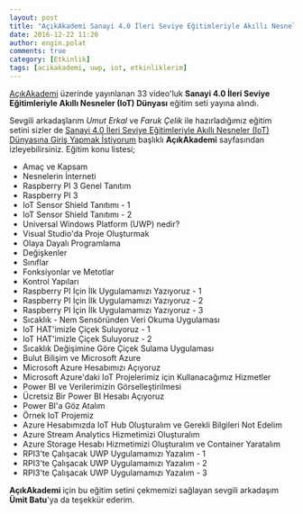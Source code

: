 ```yaml
---
layout: post
title: "AçıkAkademi Sanayi 4.0 İleri Seviye Eğitimleriyle Akıllı Nesneler (IoT) Dünyasına Giriş Yapmak İstiyorum Eğitimi 2016"
date: 2016-12-22 11:20
author: engin.polat
comments: true
category: [Etkinlik]
tags: [acikakademi, uwp, iot, etkinliklerim]
---
```

<a href="http://www.acikakademi.com/" target="_blank" rel="noopener">AçıkAkademi</a> üzerinde yayınlanan 33 video'luk **Sanayi 4.0 İleri Seviye Eğitimleriyle Akıllı Nesneler (IoT) Dünyası** eğitim seti yayına alındı.

Sevgili arkadaşlarım *Umut Erkal* ve *Faruk Çelik* ile hazırladığımız eğitim setini sizler de <a href="https://cloudsociety.fastlane.live/courses/course-v1:OpenAcademy+Sanayi-1+2018_T3/info" target="_blank" rel="noopener">Sanayi 4.0 İleri Seviye Eğitimleriyle Akıllı Nesneler (IoT) Dünyasına Giriş Yapmak İstiyorum</a> başlıklı **AçıkAkademi** sayfasından izleyebilirsiniz. Eğitim konu listesi;

* Amaç ve Kapsam
* Nesnelerin İnterneti
* Raspberry PI 3 Genel Tanıtım
* Raspberry PI 3
* IoT Sensor Shield Tanıtımı - 1
* IoT Sensor Shield Tanıtımı - 2
* Universal Windows Platform (UWP) nedir?
* Visual Studio'da Proje Oluşturmak
* Olaya Dayalı Programlama
* Değişkenler
* Sınıflar
* Fonksiyonlar ve Metotlar
* Kontrol Yapıları
* Raspberry PI İçin İlk Uygulamamızı Yazıyoruz - 1
* Raspberry PI İçin İlk Uygulamamızı Yazıyoruz - 2
* Raspberry PI İçin İlk Uygulamamızı Yazıyoruz - 3
* Sıcaklık - Nem Sensöründen Veri Okuma Uygulaması
* IoT HAT'imizle Çiçek Suluyoruz - 1
* IoT HAT'imizle Çiçek Suluyoruz - 2
* Sıcaklık Değişimine Göre Çiçek Sulama Uygulaması
* Bulut Bilişim ve Microsoft Azure
* Microsoft Azure Hesabımızı Açıyoruz
* Microsoft Azure'daki IoT Projelerimiz için Kullanacağımız Hizmetler
* Power BI ve Verilerimizin Görselleştirilmesi
* Ücretsiz Bir Power BI Hesabı Açıyoruz
* Power BI'a Göz Atalım
* Örnek IoT Projemiz
* Azure Hesabımızda IoT Hub Oluşturalım ve Gerekli Bilgileri Not Edelim
* Azure Stream Analytics Hizmetimizi Oluşturalım
* Azure Storage Hesabı Hizmetimizi Oluşturalım ve Container Yaratalım
* RPI3'te Çalışacak UWP Uygulamamızı Yazalım - 1
* RPI3'te Çalışacak UWP Uygulamamızı Yazalım - 2
* RPI3'te Çalışacak UWP Uygulamamızı Yazalım - 3

**AçıkAkademi** için bu eğitim setini çekmemizi sağlayan sevgili arkadaşım **Ümit Batu**'ya da teşekkür ederim.
